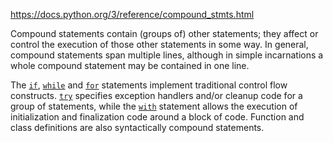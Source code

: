 https://docs.python.org/3/reference/compound_stmts.html

Compound statements contain (groups of) other statements; they affect or control the execution of those other statements in some way. In general, compound statements span multiple lines, although in simple incarnations a whole compound statement may be contained in one line.

The [`if`](https://docs.python.org/3/reference/compound_stmts.html#if), [`while`](https://docs.python.org/3/reference/compound_stmts.html#while) and [`for`](https://docs.python.org/3/reference/compound_stmts.html#for) statements implement traditional control flow constructs. [`try`](https://docs.python.org/3/reference/compound_stmts.html#try) specifies exception handlers and/or cleanup code for a group of statements, while the [`with`](https://docs.python.org/3/reference/compound_stmts.html#with) statement allows the execution of initialization and finalization code around a block of code. Function and class definitions are also syntactically compound statements.